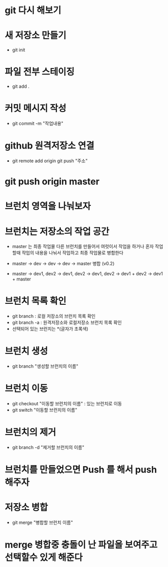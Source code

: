 # git 다시 해보기
# 새 저장소 만들기
- git init
# 파일 전부 스테이징
- git add .
# 커밋 메시지 작성
- git commit -m "작업내용"

# github 원격저장소 연결
- git remote add origin git push "주소"

# git push origin master

# 브런치 영역을 나눠보자

# 브런치는 저장소의 작업 공간

- master 는 최종 작업물 다른 브런치를 만들어서 여럿이서
작업을 하거나 혼자 작업할때 작업의 내용을 나눠서 작업하고 최종 작업물로 병합한다

- master -> dev -> dev -> dev -> master 병합 (v0.2)

- master -> dev1, dev2 -> dev1, dev2 -> dev1, dev2 -> dev1 + dev2 -> dev1 + master

# 브런치 목록 확인
- git branch : 로컬 저장소의 브런치 목록 확인
- git branch -a : 원격저장소와 로컬저장소 브런치 목록 확인
- 선택되어 있는 브런치는 *(글자가 초록색)

# 브런치 생성
- git branch "생성할 브런치의 이름"

# 브런치 이동
- git checkout "이동할 브런치의 이름" : 있는 브런치로 이동
- git switch "이동할 브런치의 이름"

# 브런치의 제거
- git branch -d "제거할 브런치의 이름"

# 브런치를 만들었으면 Push 를 해서 push 해주자

# 저장소 병합
- git merge "병합할 브런치 이름"

# merge 병합중 충돌이 난 파일을 보여주고 선택할수 있게 해준다
